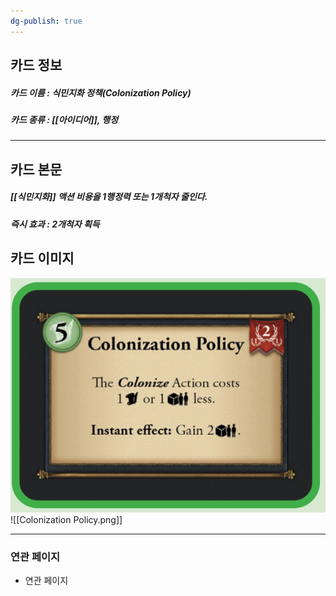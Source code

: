 ```yaml
---
dg-publish: true
---
```

## 카드 정보
##### 카드 이름 : 식민지화 정책(Colonization Policy)
##### 카드 종류 : [[아이디어]], 행정
---
## 카드 본문
##### [[식민지화]] 액션 비용을 1행정력 또는 1개척자 줄인다.
##### *즉시 효과* : 2개척자 획득

## 카드 이미지
<img src="\Assets\Colonization Policy.png"/>
![[Colonization Policy.png]]

--- 

### 연관 페이지
- 연관 페이지
